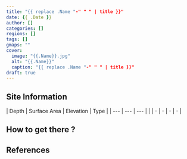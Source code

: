 ```yaml
---
title: "{{ replace .Name "-" " " | title }}"
date: {{ .Date }}
author: []
categories: []
regions: []
tags: []
gmaps: ""
cover:
  image: "{{.Name}}.jpg"
  alt: "{{.Name}}"
  caption: "{{ replace .Name "-" " " | title }}"
draft: true
---
```


## Site Information

| Depth | Surface Area | Elevation | Type |
| ---   | ---          | ---       |      |
| -     | -            | -         | -    |

## How to get there ?

## References
